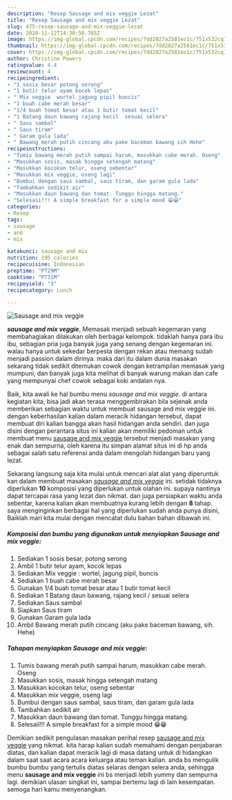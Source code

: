 ```yaml
---
description: "Resep Sausage and mix veggie Lezat"
title: "Resep Sausage and mix veggie Lezat"
slug: 475-resep-sausage-and-mix-veggie-lezat
date: 2020-11-12T14:30:58.765Z
image: https://img-global.cpcdn.com/recipes/7dd2827a2581ec1c/751x532cq70/sausage-and-mix-veggie-foto-resep-utama.jpg
thumbnail: https://img-global.cpcdn.com/recipes/7dd2827a2581ec1c/751x532cq70/sausage-and-mix-veggie-foto-resep-utama.jpg
cover: https://img-global.cpcdn.com/recipes/7dd2827a2581ec1c/751x532cq70/sausage-and-mix-veggie-foto-resep-utama.jpg
author: Christine Powers
ratingvalue: 4.4
reviewcount: 4
recipeingredient:
- "1 sosis besar potong serong"
- "1 butir telur ayam kocok lepas"
- " Mix veggie  wortel jagung pipil buncis"
- "1 buah cabe merah besar"
- "1/4 buah tomat besar atau 1 butir tomat kecil"
- "1 Batang daun bawang rajang kecil  sesuai selera"
- " Saus sambal"
- " Saus tiram"
- " Garam gula lada"
- " Bawang merah putih cincang aku pake baceman bawang sih Hehe"
recipeinstructions:
- "Tumis bawang merah putih sampai harum, masukkan cabe merah. Oseng"
- "Masukkan sosis, masak hingga setengah matang"
- "Masukkan kocokan telur, oseng sebentar"
- "Masukkan mix veggie, oseng lagi"
- "Bumbui dengan saus sambal, saus tiram, dan garam gula lada"
- "Tambahkan sedikit air"
- "Masukkan daun bawang dan tomat. Tunggu hingga matang."
- "Selesaii!!! A simple breakfast for a simple mood 😁😁"
categories:
- Resep
tags:
- sausage
- and
- mix

katakunci: sausage and mix 
nutrition: 195 calories
recipecuisine: Indonesian
preptime: "PT29M"
cooktime: "PT31M"
recipeyield: "3"
recipecategory: Lunch

---
```



![Sausage and mix veggie](https://img-global.cpcdn.com/recipes/7dd2827a2581ec1c/751x532cq70/sausage-and-mix-veggie-foto-resep-utama.jpg)

<b><i>sausage and mix veggie</i></b>, Memasak menjadi sebuah kegemaran yang membahagiakan dilakukan oleh berbagai kelompok. tidaklah hanya para ibu ibu, sebagian pria juga banyak juga yang senang dengan kegemaran ini. walau hanya untuk sekedar berpesta dengan rekan atau memang sudah menjadi passion dalam dirinya. maka dari itu dalam dunia masakan sekarang tidak sedikit ditemukan cowok dengan ketrampilan memasak yang mumpuni, dan banyak juga kita melihat di banyak warung makan dan cafe yang mempunyai chef cowok sebagai koki andalan nya.

Baik, kita awali ke hal bumbu menu <i>sausage and mix veggie</i>. di antara kegiatan kita, bisa jadi akan terasa menggembirakan bila sejenak anda memberikan sebagian waktu untuk membuat sausage and mix veggie ini. dengan keberhasilan kalian dalam meracik hidangan tersebut, dapat membuat diri kalian bangga akan hasil hidangan anda sendiri. dan juga disini dengan perantara situs ini kalian akan memiliki pedoman untuk membuat menu <u>sausage and mix veggie</u> tersebut menjadi masakan yang enak dan sempurna, oleh karena itu simpan alamat situs ini di hp anda sebagai salah satu referensi anda dalam mengolah hidangan baru yang lezat.




Sekarang langsung saja kita mulai untuk mencari alat alat yang diperuntuk kan dalam membuat masakan <u><i>sausage and mix veggie</i></u> ini. setidak tidaknya diperlukan <b>10</b> komposisi yang diperlukan untuk olahan ini. supaya nantinya dapat tercapai rasa yang lezat dan nikmat. dan juga persiapkan waktu anda sebentar, karena kalian akan membuatnya kurang lebih dengan <b>8</b> tahap. saya menginginkan berbagai hal yang diperlukan sudah anda punya disini, Baiklah mari kita mulai dengan mencatat dulu bahan bahan dibawah ini.

<!--inarticleads1-->

##### Komposisi dan bumbu yang digunakan untuk menyiapkan Sausage and mix veggie:

1. Sediakan 1 sosis besar, potong serong
1. Ambil 1 butir telur ayam, kocok lepas
1. Sediakan  Mix veggie : wortel, jagung pipil, buncis
1. Sediakan 1 buah cabe merah besar
1. Gunakan 1/4 buah tomat besar atau 1 butir tomat kecil
1. Sediakan 1 Batang daun bawang, rajang kecil / sesuai selera
1. Sediakan  Saus sambal
1. Siapkan  Saus tiram
1. Gunakan  Garam gula lada
1. Ambil  Bawang merah putih cincang (aku pake baceman bawang, sih. Hehe)




<!--inarticleads2-->

##### Tahapan menyiapkan Sausage and mix veggie:

1. Tumis bawang merah putih sampai harum, masukkan cabe merah. Oseng
1. Masukkan sosis, masak hingga setengah matang
1. Masukkan kocokan telur, oseng sebentar
1. Masukkan mix veggie, oseng lagi
1. Bumbui dengan saus sambal, saus tiram, dan garam gula lada
1. Tambahkan sedikit air
1. Masukkan daun bawang dan tomat. Tunggu hingga matang.
1. Selesaii!!! A simple breakfast for a simple mood 😁😁




Demikian sedikit pengulasan masakan perihal resep <u>sausage and mix veggie</u> yang nikmat. kita harap kalian sudah memahami dengan penjabaran diatas, dan kalian dapat meracik lagi di masa datang untuk di hidangkan dalam saat saat acara acara keluarga atau teman kalian. anda bs mengulik bumbu bumbu yang tertulis diatas selaras dengan selera anda, sehingga menu <b>sausage and mix veggie</b> ini bs menjadi lebih yummy dan sempurna lagi. demikian ulasan singkat ini, sampai bertemu lagi di lain kesempatan. semoga hari kamu menyenangkan.
